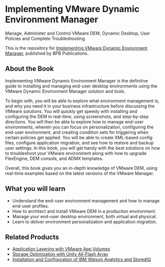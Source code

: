 # Implementing VMware Dynamic Environment Manager

Manage, Administer and Control VMware DEM, Dynamic Desktop, User Policies and Complete Troubleshooting 

This is the repository for [Implementing VMware Dynamic Environment Manager](https://in.bpbonline.com/products/implementing-vmware-dynamic-environment-manager?_pos=1&_sid=afd32f53d&_ss=r), published by BPB Publications.

## About the Book
Implementing VMware Dynamic Environment Manager is the definitive guide to installing and managing end-user desktop environments using the VMware Dynamic Environment Manager solution and tools.

To begin with, you will be able to explore what environment management is, and why you need it in your business infrastructure before discussing the VMware solutions. You will quickly get speedy with installing and configuring the DEM in real-time, using screenshots, and step-by-step directions. You will then be able to explore how to manage end-user environments, wherein you can focus on personalization, configuring the end-user environment, and creating condition sets for triggering when certain policies get applied. You will be able to create XML-based config files, configure application migration, and see how to restore and backup user settings. In this book, you will get handy with the best solutions on how to troubleshoot your VMware environment along with how to upgrade FlexEngine, DEM console, and ADMX templates.  

Overall, this book gives you an in-depth knowledge of VMware DEM, using real-time examples based on the latest versions of the VMware Manager.

## What you will learn
* Understand the end-user environment management and how to manage end-user profiles.
* How to architect and install VMware DEM in a  production environment.
* Manage your end-user desktop environment, both virtual and physical.
* Learn to deliver environment personalization and application migration.

## Related Products
* [Application Layering with VMware App Volumes](https://in.bpbonline.com/products/vmware-app-volumes-book-ebook-online?_pos=2&_sid=4edb3d5e5&_ss=r)
* [Storage Optimization with Unity All-Flash Array](https://in.bpbonline.com/products/storage-optimisation-with-unity-all-flash-array-book-ebook?_pos=4&_sid=4edb3d5e5&_ss=r)
* [Installation and Configuration of IBM Watson Analytics and StoredIQ](https://in.bpbonline.com/products/installation-and-configuration-of-ibm-watson-analytics-and-storediq-1?_pos=3&_sid=4edb3d5e5&_ss=r)


